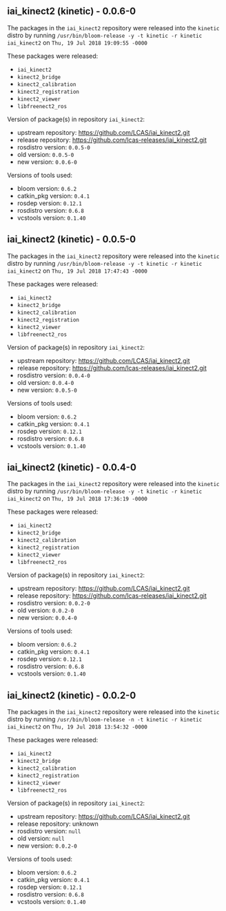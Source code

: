 ## iai_kinect2 (kinetic) - 0.0.6-0

The packages in the `iai_kinect2` repository were released into the `kinetic` distro by running `/usr/bin/bloom-release -y -t kinetic -r kinetic iai_kinect2` on `Thu, 19 Jul 2018 19:09:55 -0000`

These packages were released:
- `iai_kinect2`
- `kinect2_bridge`
- `kinect2_calibration`
- `kinect2_registration`
- `kinect2_viewer`
- `libfreenect2_ros`

Version of package(s) in repository `iai_kinect2`:

- upstream repository: https://github.com/LCAS/iai_kinect2.git
- release repository: https://github.com/lcas-releases/iai_kinect2.git
- rosdistro version: `0.0.5-0`
- old version: `0.0.5-0`
- new version: `0.0.6-0`

Versions of tools used:

- bloom version: `0.6.2`
- catkin_pkg version: `0.4.1`
- rosdep version: `0.12.1`
- rosdistro version: `0.6.8`
- vcstools version: `0.1.40`


## iai_kinect2 (kinetic) - 0.0.5-0

The packages in the `iai_kinect2` repository were released into the `kinetic` distro by running `/usr/bin/bloom-release -y -t kinetic -r kinetic iai_kinect2` on `Thu, 19 Jul 2018 17:47:43 -0000`

These packages were released:
- `iai_kinect2`
- `kinect2_bridge`
- `kinect2_calibration`
- `kinect2_registration`
- `kinect2_viewer`
- `libfreenect2_ros`

Version of package(s) in repository `iai_kinect2`:

- upstream repository: https://github.com/LCAS/iai_kinect2.git
- release repository: https://github.com/lcas-releases/iai_kinect2.git
- rosdistro version: `0.0.4-0`
- old version: `0.0.4-0`
- new version: `0.0.5-0`

Versions of tools used:

- bloom version: `0.6.2`
- catkin_pkg version: `0.4.1`
- rosdep version: `0.12.1`
- rosdistro version: `0.6.8`
- vcstools version: `0.1.40`


## iai_kinect2 (kinetic) - 0.0.4-0

The packages in the `iai_kinect2` repository were released into the `kinetic` distro by running `/usr/bin/bloom-release -y -t kinetic -r kinetic iai_kinect2` on `Thu, 19 Jul 2018 17:36:19 -0000`

These packages were released:
- `iai_kinect2`
- `kinect2_bridge`
- `kinect2_calibration`
- `kinect2_registration`
- `kinect2_viewer`
- `libfreenect2_ros`

Version of package(s) in repository `iai_kinect2`:

- upstream repository: https://github.com/LCAS/iai_kinect2.git
- release repository: https://github.com/lcas-releases/iai_kinect2.git
- rosdistro version: `0.0.2-0`
- old version: `0.0.2-0`
- new version: `0.0.4-0`

Versions of tools used:

- bloom version: `0.6.2`
- catkin_pkg version: `0.4.1`
- rosdep version: `0.12.1`
- rosdistro version: `0.6.8`
- vcstools version: `0.1.40`


## iai_kinect2 (kinetic) - 0.0.2-0

The packages in the `iai_kinect2` repository were released into the `kinetic` distro by running `/usr/bin/bloom-release -n -t kinetic -r kinetic iai_kinect2` on `Thu, 19 Jul 2018 13:54:32 -0000`

These packages were released:
- `iai_kinect2`
- `kinect2_bridge`
- `kinect2_calibration`
- `kinect2_registration`
- `kinect2_viewer`
- `libfreenect2_ros`

Version of package(s) in repository `iai_kinect2`:

- upstream repository: https://github.com/LCAS/iai_kinect2.git
- release repository: unknown
- rosdistro version: `null`
- old version: `null`
- new version: `0.0.2-0`

Versions of tools used:

- bloom version: `0.6.2`
- catkin_pkg version: `0.4.1`
- rosdep version: `0.12.1`
- rosdistro version: `0.6.8`
- vcstools version: `0.1.40`


